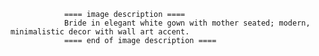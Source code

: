 
                ==== image description ====
                Bride in elegant white gown with mother seated; modern, minimalistic decor with wall art accent.
                ==== end of image description ====
                